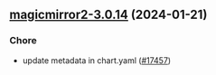 

## [magicmirror2-3.0.14](https://github.com/truecharts/charts/compare/magicmirror2-3.0.13...magicmirror2-3.0.14) (2024-01-21)

### Chore



- update metadata in chart.yaml ([#17457](https://github.com/truecharts/charts/issues/17457))